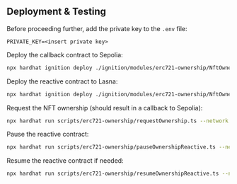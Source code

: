 ## Deployment & Testing

Before proceeding further, add the private key to the `.env` file:

```env
PRIVATE_KEY=<insert private key>
```

Deploy the callback contract to Sepolia:

```bash
npx hardhat ignition deploy ./ignition/modules/erc721-ownership/NftOwnershipL1Module.ts --network sepolia
```

Deploy the reactive contract to Lasna:

```bash
npx hardhat ignition deploy ./ignition/modules/erc721-ownership/NftOwnershipReactiveModule.ts --network lasna
```

Request the NFT ownership (should result in a callback to Sepolia):

```bash
npx hardhat run scripts/erc721-ownership/requestOwnership.ts --network sepolia
```

Pause the reactive contract:

```bash
npx hardhat run scripts/erc721-ownership/pauseOwnershipReactive.ts --network lasna
```

Resume the reactive contract if needed:

```bash
npx hardhat run scripts/erc721-ownership/resumeOwnershipReactive.ts --network lasna
```
